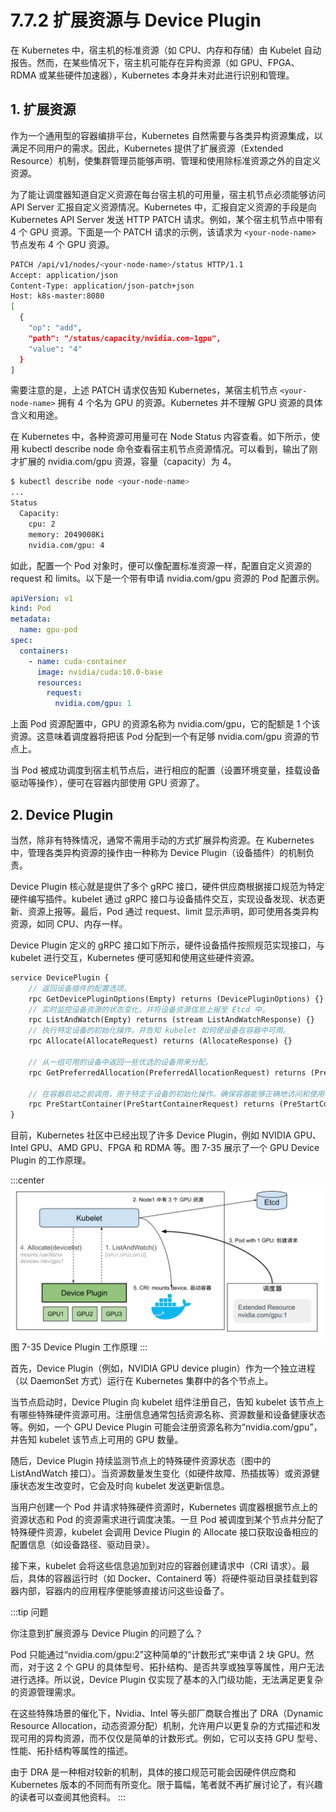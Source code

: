 # 7.7.2 扩展资源与 Device Plugin

在 Kubernetes 中，宿主机的标准资源（如 CPU、内存和存储）由 Kubelet 自动报告。然而，在某些情况下，宿主机可能存在异构资源（如 GPU、FPGA、RDMA 或某些硬件加速器），Kubernetes 本身并未对此进行识别和管理。

## 1. 扩展资源

作为一个通用型的容器编排平台，Kubernetes 自然需要与各类异构资源集成，以满足不同用户的需求。因此，Kubernetes 提供了扩展资源（Extended Resource）机制，使集群管理员能够声明、管理和使用除标准资源之外的自定义资源。

为了能让调度器知道自定义资源在每台宿主机的可用量，宿主机节点必须能够访问 API Server 汇报自定义资源情况。Kubernetes 中，汇报自定义资源的手段是向 Kubernetes API Server 发送 HTTP PATCH 请求。例如，某个宿主机节点中带有 4 个 GPU 资源。下面是一个 PATCH 请求的示例，该请求为 `<your-node-name>` 节点发布 4 个 GPU 资源。
```bash
PATCH /api/v1/nodes/<your-node-name>/status HTTP/1.1
Accept: application/json
Content-Type: application/json-patch+json
Host: k8s-master:8080
[
  {
    "op": "add",
    "path": "/status/capacity/nvidia.com~1gpu",
    "value": "4"
  }
]
```
需要注意的是，上述 PATCH 请求仅告知 Kubernetes，某宿主机节点 `<your-node-name>` 拥有 4 个名为 GPU 的资源。Kubernetes 并不理解 GPU 资源的具体含义和用途。

在 Kubernetes 中，各种资源可用量可在 Node Status 内容查看。如下所示，使用 kubectl describe node 命令查看宿主机节点资源情况。可以看到，输出了刚才扩展的 nvidia.com/gpu 资源，容量（capacity）为 4。
```bash
$ kubectl describe node <your-node-name>
...
Status
  Capacity:
  	cpu: 2
  	memory: 2049008Ki
  	nvidia.com/gpu: 4
```

如此，配置一个 Pod 对象时，便可以像配置标准资源一样，配置自定义资源的 request 和 limits。以下是一个带有申请 nvidia.com/gpu 资源的 Pod 配置示例。

```yaml
apiVersion: v1
kind: Pod
metadata:
  name: gpu-pod
spec:
  containers:
    - name: cuda-container
      image: nvidia/cuda:10.0-base
      resources:
        request:
          nvidia.com/gpu: 1
```
上面 Pod 资源配置中，GPU 的资源名称为 nvidia.com/gpu，它的配额是 1 个该资源。这意味着调度器将把该 Pod 分配到一个有足够 nvidia.com/gpu 资源的节点上。

当 Pod 被成功调度到宿主机节点后，进行相应的配置（设置环境变量，挂载设备驱动等操作），便可在容器内部使用 GPU 资源了。


## 2. Device Plugin

当然，除非有特殊情况，通常不需用手动的方式扩展异构资源。在 Kubernetes 中，管理各类异构资源的操作由一种称为 Device Plugin（设备插件）的机制负责。

Device Plugin 核心就是提供了多个 gRPC 接口，硬件供应商根据接口规范为特定硬件编写插件。kubelet 通过 gRPC 接口与设备插件交互，实现设备发现、状态更新、资源上报等。最后，Pod 通过 request、limit 显示声明，即可使用各类异构资源，如同 CPU、内存一样。

Device Plugin 定义的 gRPC 接口如下所示，硬件设备插件按照规范实现接口，与 kubelet 进行交互，Kubernetes 便可感知和使用这些硬件资源。

```protobuf
service DevicePlugin {
	// 返回设备插件的配置选项。
	rpc GetDevicePluginOptions(Empty) returns (DevicePluginOptions) {}
	// 实时监控设备资源的状态变化，并将设备资源信息上报至 Etcd 中。
	rpc ListAndWatch(Empty) returns (stream ListAndWatchResponse) {}
	// 执行特定设备的初始化操作，并告知 kubelet 如何使设备在容器中可用。
	rpc Allocate(AllocateRequest) returns (AllocateResponse) {}

	// 从一组可用的设备中返回一些优选的设备用来分配。
	rpc GetPreferredAllocation(PreferredAllocationRequest) returns (PreferredAllocationResponse) {}

	// 在容器启动之前调用，用于特定于设备的初始化操作。确保容器能够正确地访问和使用特定的硬件资源。
	rpc PreStartContainer(PreStartContainerRequest) returns (PreStartContainerResponse) {}
}
```
目前，Kubernetes 社区中已经出现了许多 Device Plugin，例如 NVIDIA GPU、Intel GPU、AMD GPU、FPGA 和 RDMA 等。图 7-35 展示了一个 GPU Device Plugin 的工作原理。

:::center
  ![](../assets/DevicePlugin.svg)<br/>
  图 7-35 Device Plugin 工作原理
:::

首先，Device Plugin（例如，NVIDIA GPU device plugin）作为一个独立进程（以 DaemonSet 方式）运行在 Kubernetes 集群中的各个节点上。

当节点启动时，Device Plugin 向 kubelet 组件注册自己，告知 kubelet 该节点上有哪些特殊硬件资源可用。注册信息通常包括资源名称、资源数量和设备健康状态等。例如，一个 GPU Device Plugin 可能会注册资源名称为“nvidia.com/gpu”，并告知 kubelet 该节点上可用的 GPU 数量。

随后，Device Plugin 持续监测节点上的特殊硬件资源状态（图中的 ListAndWatch 接口）。当资源数量发生变化（如硬件故障、热插拔等）或资源健康状态发生改变时，它会及时向 kubelet 发送更新信息。

当用户创建一个 Pod 并请求特殊硬件资源时，Kubernetes 调度器根据节点上的资源状态和 Pod 的资源需求进行调度决策。一旦 Pod 被调度到某个节点并分配了特殊硬件资源，kubelet 会调用 Device Plugin 的 Allocate 接口获取设备相应的配置信息（如设备路径、驱动目录）。

接下来，kubelet 会将这些信息追加到对应的容器创建请求中（CRI 请求）。最后，具体的容器运行时（如 Docker、Containerd 等）将硬件驱动目录挂载到容器内部，容器内的应用程序便能够直接访问这些设备了。

:::tip 问题

你注意到扩展资源与 Device Plugin 的问题了么？

Pod 只能通过“nvidia.com/gpu:2”这种简单的“计数形式”来申请 2 块 GPU。然而，对于这 2 个 GPU 的具体型号、拓扑结构、是否共享或独享等属性，用户无法进行选择。所以说，Device Plugin 仅实现了基本的入门级功能，无法满足更复杂的资源管理需求。

在这些特殊场景的催化下，Nvidia、Intel 等头部厂商联合推出了 DRA（Dynamic Resource Allocation，动态资源分配）机制，允许用户以更复杂的方式描述和发现可用的异构资源，而不仅仅是简单的计数形式。例如，它可以支持 GPU 型号、性能、拓扑结构等属性的描述。

由于 DRA 是一种相对较新的机制，具体的接口规范可能会因硬件供应商和 Kubernetes 版本的不同而有所变化。限于篇幅，笔者就不再扩展讨论了，有兴趣的读者可以查阅其他资料。
:::